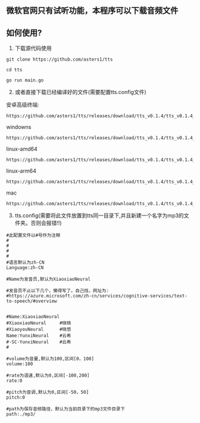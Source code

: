 ## 微软官网只有试听功能，本程序可以下载音频文件

## 如何使用?

1. 下载源代码使用

```
git clone https://github.com/asters1/tts

cd tts

go run main.go
```

2. 或者直接下载已经编译好的文件(需要配置tts.config文件)

安卓高级终端:
```
https://github.com/asters1/tts/releases/download/tts_v0.1.4/tts_v0.1.4_termux_arm64
```
windowns
```
https://github.com/asters1/tts/releases/download/tts_v0.1.4/tts_v0.1.4_windowns_amd64.exe

```

linux-amd64
```
https://github.com/asters1/tts/releases/download/tts_v0.1.4/tts_v0.1.4_linux_amd64
```
linux-arm64
```
https://github.com/asters1/tts/releases/download/tts_v0.1.4/tts_v0.1.4_termux_arm64
```
mac
```
https://github.com/asters1/tts/releases/download/tts_v0.1.4/tts_v0.1.4_mac_amd64
```

3. tts.config(需要将此文件放置到tts同一目录下,并且新建一个名字为mp3的文件夹。否则会报错!!)


```
#此配置文件以#号作为注释
#
#
#
#
#语言默认为zh-CN
Language:zh-CN

#Name为发音员,默认为XiaoxiaoNeural

#发音员不止以下几个，懒得写了。自己找，网址为:
#https://azure.microsoft.com/zh-cn/services/cognitive-services/text-to-speech/#overview


#Name:XiaoxiaoNeural
#XiaoxiaoNeural     #晓晓
#XiaoyouNeural      #晓悠
Name:YunxiNeural    #云希
#-SC-YunxiNeural    #云希
#

#volume为音量,默认为100,区间[0，100]
volume:100

#rate为语速,默认为0,区间[-100,200]
rate:0

#pitch为音调,默认为0,区间[-50，50]
pitch:0

#path为保存音频路径，默认为当前目录下的mp3文件目录下
path:./mp3/
```







